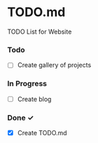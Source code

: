 # TODO.md

TODO List for Website

### Todo

- [ ] Create gallery of projects

### In Progress

- [ ] Create blog

### Done ✓

- [x] Create TODO.md  